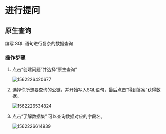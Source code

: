 # 进行提问
## 原生查询
编写 SQL 语句进行复杂的数据查询

### 操作步骤
1. 点击“创建问题”并选择“原生查询”

    ![1562226420677](C:\Users\yanyuchao2\AppData\Roaming\Typora\typora-user-images\1562226420677.png)

2. 选择你所想要查询的公链，并开始写入SQL语句，最后点击“得到答案”获得数据。

    ![1562226534824](C:\Users\yanyuchao2\AppData\Roaming\Typora\typora-user-images\1562226534824.png)

3. 点击“了解数据集” 可以查询数据对应的字段名。

    ![1562226614939](C:\Users\yanyuchao2\AppData\Roaming\Typora\typora-user-images\1562226614939.png)


